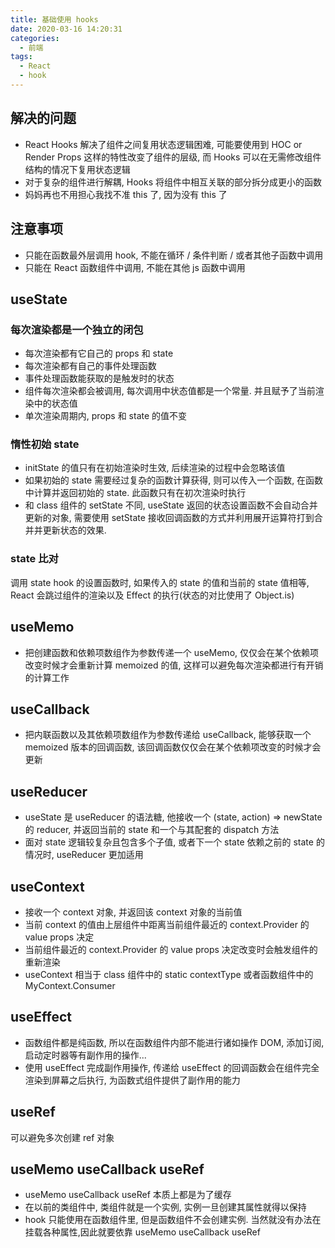 ```yaml
---
title: 基础使用 hooks
date: 2020-03-16 14:20:31
categories:
  - 前端
tags:
  - React
  - hook
---
```


## 解决的问题

- React Hooks 解决了组件之间复用状态逻辑困难, 可能要使用到 HOC or Render Props 这样的特性改变了组件的层级, 而 Hooks 可以在无需修改组件结构的情况下复用状态逻辑
- 对于复杂的组件进行解耦, Hooks 将组件中相互关联的部分拆分成更小的函数
- 妈妈再也不用担心我找不准 this 了, 因为没有 this 了

## 注意事项

- 只能在函数最外层调用 hook, 不能在循环 / 条件判断 / 或者其他子函数中调用
- 只能在 React 函数组件中调用, 不能在其他 js 函数中调用

## useState

### 每次渲染都是一个独立的闭包

- 每次渲染都有它自己的 props 和 state
- 每次渲染都有自己的事件处理函数
- 事件处理函数能获取的是触发时的状态
- 组件每次渲染都会被调用, 每次调用中状态值都是一个常量. 并且赋予了当前渲染中的状态值
- 单次渲染周期内, props 和 state 的值不变

### 惰性初始 state

- initState 的值只有在初始渲染时生效, 后续渲染的过程中会忽略该值
- 如果初始的 state 需要经过复杂的函数计算获得, 则可以传入一个函数, 在函数中计算并返回初始的 state. 此函数只有在初次渲染时执行
- 和 class 组件的 setState 不同, useState 返回的状态设置函数不会自动合并更新的对象, 需要使用 setState 接收回调函数的方式并利用展开运算符打到合并并更新状态的效果.

### state 比对

调用 state hook 的设置函数时, 如果传入的 state 的值和当前的 state 值相等, React 会跳过组件的渲染以及 Effect 的执行(状态的对比使用了 Object.is)

## useMemo

- 把创建函数和依赖项数组作为参数传递一个 useMemo, 仅仅会在某个依赖项改变时候才会重新计算 memoized 的值, 这样可以避免每次渲染都进行有开销的计算工作

## useCallback

- 把内联函数以及其依赖项数组作为参数传递给 useCallback, 能够获取一个 memoized 版本的回调函数, 该回调函数仅仅会在某个依赖项改变的时候才会更新

## useReducer

- useState 是 useReducer 的语法糖, 他接收一个 (state, action) => newState  的 reducer, 并返回当前的 state 和一个与其配套的 dispatch 方法
- 面对 state 逻辑较复杂且包含多个子值, 或者下一个 state 依赖之前的 state 的情况时, useReducer 更加适用

## useContext

- 接收一个 context 对象, 并返回该 context 对象的当前值
- 当前 context 的值由上层组件中距离当前组件最近的 context.Provider 的 value props 决定
- 当前组件最近的 context.Provider 的 value props 决定改变时会触发组件的重新渲染
- useContext 相当于 class 组件中的 static contextType 或者函数组件中的 MyContext.Consumer

## useEffect

- 函数组件都是纯函数, 所以在函数组件内部不能进行诸如操作 DOM, 添加订阅, 启动定时器等有副作用的操作...
- 使用 useEffect 完成副作用操作, 传递给 useEffect 的回调函数会在组件完全渲染到屏幕之后执行, 为函数式组件提供了副作用的能力

## useRef

可以避免多次创建 ref 对象

## useMemo useCallback useRef

- useMemo useCallback useRef 本质上都是为了缓存
- 在以前的类组件中, 类组件就是一个实例, 实例一旦创建其属性就得以保持
- hook 只能使用在函数组件里, 但是函数组件不会创建实例. 当然就没有办法在挂载各种属性,因此就要依靠 useMemo useCallback useRef
